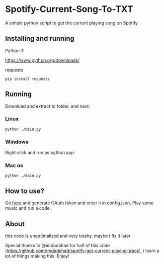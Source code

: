 # Spotify-Current-Song-To-TXT 

A simple python script to get the current playing song on Spotify

## Installing and running

Python 3

https://www.python.org/downloads/

requests
```
pip install requests
```

## Running

Download and extract to folder, and next:
### Linux
```
python ./main.py
```
### Windows
Right click and run as python app

### Mac os
```
python ./main.py
```

## How to use?
Go [here](https://developer.spotify.com/console/get-users-currently-playing-track/) and generate OAuth token and enter it in config.json, Play some music and run a code.

## About
this code is unoptimalized and very trashy, maybe i fix it later

Special thanks to @imdadahad for half of this code (https://github.com/imdadahad/spotify-get-current-playing-track), i learn a lot of things making this.
Enjoy!
